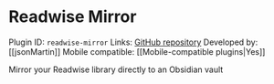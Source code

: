 # Readwise Mirror

Plugin ID: `readwise-mirror`
Links: [GitHub repository](https://github.com/jsonMartin/readwise-mirror)
Developed by: [[jsonMartin]]
Mobile compatible: [[Mobile-compatible plugins|Yes]]

Mirror your Readwise library directly to an Obsidian vault
